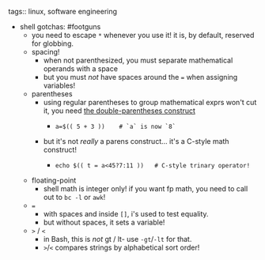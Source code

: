 tags:: linux, software engineering

- shell gotchas: #footguns
	- you need to escape `*` whenever you use it! it is, by default, reserved for globbing.
	- spacing!
		- when not parenthesized, you must separate mathematical operands with a space
		- but you must _not_ have spaces around the `=` when assigning variables!
	- parentheses
		- using regular parentheses to group mathematical exprs won't cut it, you need [the double-parentheses construct](https://tldp.org/LDP/abs/html/dblparens.html)
			- ```shell
			  a=$(( 5 + 3 ))    # `a` is now `8`
			  ```
		- but it's not _really_ a parens construct... it's a C-style math construct!
			- ```shell
			  echo $(( t = a<45?7:11 ))   # C-style trinary operator!
			  ```
	- floating-point
		- shell math is integer only! if you want fp math, you need to call out to `bc -l` or `awk`!
	- `=`
		- with spaces and inside `[]`, i's used to test equality.
		- but without spaces, it sets a variable!
	- `>` / `<`
		- in Bash, this is *not*  gt / lt- use `-gt`/`-lt` for that.
		- `>`/`<` compares strings by alphabetical sort order!